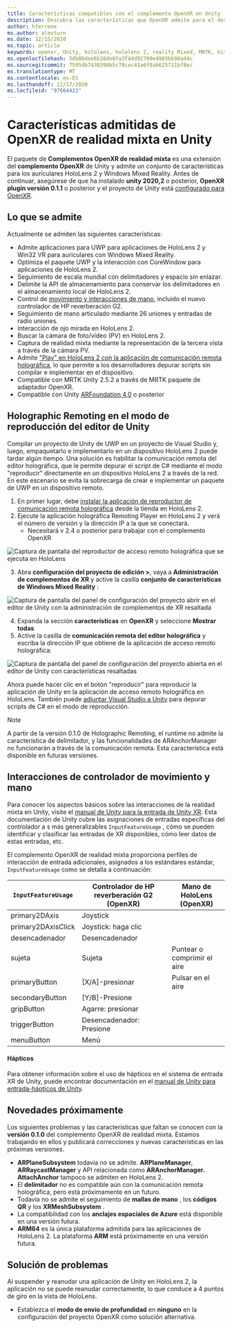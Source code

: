 ```yaml
---
title: Características compatibles con el complemento OpenXR en Unity
description: Descubra las características que OpenXR admite para el desarrollo de la realidad mixta en Unity.
author: hferrone
ms.author: alexturn
ms.date: 12/15/2020
ms.topic: article
keywords: openxr, Unity, hololens, hololens 2, reality Mixed, MRTK, kit de herramientas de realidad mixta, realidad aumentada, realidad virtual, auriculares de realidad mixta, información, tutorial, introducción
ms.openlocfilehash: 5db08dee6b26de6fa3f44d92709e4903bb90a44c
ms.sourcegitcommit: 7595db7438398b5c78cec41a6f8ab625711bf8ec
ms.translationtype: MT
ms.contentlocale: es-ES
ms.lasthandoff: 12/17/2020
ms.locfileid: "97664423"
---
```

# <a name="mixed-reality-openxr-supported-features-in-unity"></a>Características admitidas de OpenXR de realidad mixta en Unity

El paquete de **Complementos OpenXR de realidad mixta** es una extensión del **complemento OpenXR** de Unity y admite un conjunto de características para los auriculares HoloLens 2 y Windows Mixed Reality. Antes de continuar, asegúrese de que ha instalado **unity 2020,2** o posterior, **OpenXR plugin versión 0.1.1** o posterior y el proyecto de Unity está [configurado para OpenXR](openxr-getting-started.md).

## <a name="whats-supported"></a>Lo que se admite

Actualmente se admiten las siguientes características:

* Admite aplicaciones para UWP para aplicaciones de HoloLens 2 y Win32 VR para auriculares con Windows Mixed Reality.
* Optimiza el paquete UWP y la interacción con CoreWindow para aplicaciones de HoloLens 2.
* Seguimiento de escala mundial con delimitadores y espacio sin enlazar.
* Delimite la API de almacenamiento para conservar los delimitadores en el almacenamiento local de HoloLens 2.
* Control de [movimiento y interacciones de mano](#motion-controller-and-hand-interactions), incluido el nuevo controlador de HP reverberación G2.
* Seguimiento de mano articulado mediante 26 uniones y entradas de radio uniones.
* Interacción de ojo mirada en HoloLens 2.
* Buscar la cámara de foto/vídeo (PV) en HoloLens 2.
* Captura de realidad mixta mediante la representación de la tercera vista a través de la cámara PV.
* Admite ["Play" en HoloLens 2 con la aplicación de comunicación remota holográfica](#holographic-remoting-in-unity-editor-play-mode), lo que permite a los desarrolladores depurar scripts sin compilar e implementar en el dispositivo.
* Compatible con MRTK Unity 2.5.2 a través de MRTK paquete de adaptador OpenXR. <missing link>
* Compatible con Unity [ARFoundation 4,0](https://docs.unity3d.com/Packages/com.unity.xr.arfoundation@4.1/manual/index.html) o posterior

## <a name="holographic-remoting-in-unity-editor-play-mode"></a>Holographic Remoting en el modo de reproducción del editor de Unity

Compilar un proyecto de Unity de UWP en un proyecto de Visual Studio y, luego, empaquetarlo e implementarlo en un dispositivo HoloLens 2 puede tardar algún tiempo. Una solución es habilitar la comunicación remota del editor holográfica, que le permite depurar el script de C# mediante el modo "reproducir" directamente en un dispositivo HoloLens 2 a través de la red. En este escenario se evita la sobrecarga de crear e implementar un paquete de UWP en un dispositivo remoto.

1. En primer lugar, debe [instalar la aplicación de reproductor de comunicación remota holográfica](https://www.microsoft.com/store/productId/9NBLGGH4SV40) desde la tienda en HoloLens 2.  
2. Ejecute la aplicación holográfica Remoting Player en HoloLens 2 y verá el número de versión y la dirección IP a la que se conectará.
    * Necesitará v 2.4 o posterior para trabajar con el complemento OpenXR

![Captura de pantalla del reproductor de acceso remoto holográfica que se ejecuta en HoloLens](images/openxr-features-img-01.png)

3. Abra **configuración del proyecto de edición >**, vaya a **Administración de complementos de XR** y active la casilla **conjunto de características de Windows Mixed Reality** :

![Captura de pantalla del panel de configuración del proyecto abrir en el editor de Unity con la administración de complementos de XR resaltada](images/openxr-features-img-02.png)

4. Expanda la sección **características** en **OpenXR** y seleccione **Mostrar todas**
5. Active la casilla de **comunicación remota del editor holográfica** y escriba la dirección IP que obtiene de la aplicación de acceso remoto holográfica:

![Captura de pantalla del panel de configuración del proyecto abierta en el editor de Unity con características resaltadas](images/openxr-features-img-03.png)

Ahora puede hacer clic en el botón "reproducir" para reproducir la aplicación de Unity en la aplicación de acceso remoto holográfica en HoloLens. También puede [adjuntar Visual Studio a Unity](https://docs.microsoft.com/visualstudio/gamedev/unity/get-started/using-visual-studio-tools-for-unity?pivots=windows) para depurar scripts de C# en el modo de reproducción.

> [!NOTE]
> A partir de la versión 0.1.0 de Holographic Remoting, el runtime no admite la característica de delimitador, y las funcionalidades de ARAnchorManager no funcionarán a través de la comunicación remota.  Esta característica está disponible en futuras versiones.

## <a name="motion-controller-and-hand-interactions"></a>Interacciones de controlador de movimiento y mano
Para conocer los aspectos básicos sobre las interacciones de la realidad mixta en Unity, visite el [manual de Unity para la entrada de Unity XR](https://docs.unity3d.com/2020.2/Documentation/Manual/xr_input.html). Esta documentación de Unity cubre las asignaciones de entradas específicas del controlador a s más generalizables `InputFeatureUsage` , cómo se pueden identificar y clasificar las entradas de XR disponibles, cómo leer datos de estas entradas, etc. 
 
El complemento OpenXR de realidad mixta proporciona perfiles de interacción de entrada adicionales, asignados a los estándares estándar, `InputFeatureUsage` como se detalla a continuación: 
 
| `InputFeatureUsage` | Controlador de HP reverberación G2 (OpenXR) | Mano de HoloLens (OpenXR) |
| ---- | ---- | ---- |
| primary2DAxis | Joystick | |
| primary2DAxisClick | Joystick: haga clic | |
| desencadenador | Desencadenador  | |
| sujeta | Sujeta | Puntear o comprimir el aire |
| primaryButton | [X/A]-presionar | Pulsar en el aire |
| secondaryButton | [Y/B]-Presione | |
| gripButton | Agarre: presionar | |
| triggerButton | Desencadenador: Presione | |
| menuButton | Menú | |

#### <a name="haptics"></a>Hápticos
Para obtener información sobre el uso de hápticos en el sistema de entrada XR de Unity, puede encontrar documentación en el [manual de Unity para entrada-hápticos de Unity](https://docs.unity3d.com/2020.2/Documentation/Manual/xr_input.html#Haptics). 


## <a name="whats-coming-soon"></a>Novedades próximamente

Los siguientes problemas y las características que faltan se conocen con la **versión 0.1.0** del complemento OpenXR de realidad mixta. Estamos trabajando en ellos y publicará correcciones y nuevas características en las próximas versiones.

* **ARPlaneSubsystem** todavía no se admite. **ARPlaneManager**, **ARRaycastManager** y API relacionada como **ARAnchorManager. AttachAnchor** tampoco se admiten en HoloLens 2.
* El **delimitador** no es compatible aún con la comunicación remota holográfica, pero está próximamente en un futuro.
* Todavía no se admite el seguimiento de **mallas de mano** , los **códigos QR** y los **XRMeshSubsystem** .
* La compatibilidad con los **anclajes espaciales de Azure** está disponible en una versión futura.
* **ARM64** es la única plataforma admitida para las aplicaciones de HoloLens 2. La plataforma **ARM** está próximamente en una versión futura.

## <a name="troubleshooting"></a>Solución de problemas 

Al suspender y reanudar una aplicación de Unity en HoloLens 2, la aplicación no se puede reanudar correctamente, lo que conduce a 4 puntos de giro en la vista de HoloLens. 
* Establezca el **modo de envío de profundidad** en **ninguno** en la configuración del proyecto OpenXR como solución alternativa.

